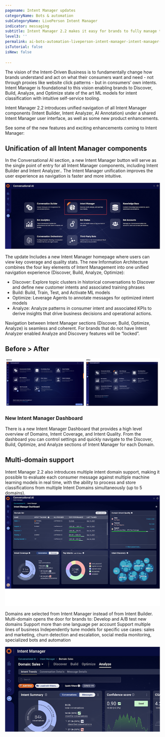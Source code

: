 ```yaml
---
pagename: Intent Manager updates
categoryName: Bots & automation
subCategoryName: LivePerson Intent Manager
indicator: messaging
subtitle: Intent Manager 2.2 makes it easy for brands to fully manage their Intents. 
level3: ''
permalink: ai-bots-automation-liveperson-intent-manager-intent-manager-updates.html
isTutorial: false
isNew: false

---
```


The vision of the Intent-Driven Business is to fundamentally change how brands understand and act on what their consumers want and need - not through proxies like website click patterns - but in consumers’ own intents. Intent Manager is foundational to this vision enabling brands to Discover, Build, Analyze, and Optimize state of the art ML models for intent classification with intuitive self-service tooling.

Intent Manager 2.2 introduces unified navigation of all Intent Manager components (Intent Builder, Intent Analyzer, AI Annotation) under a shared Intent Manager user interface, as well as some new product enhancements. 

See some of the new features and exciting enhancements coming to Intent Manager:

## Unification of all Intent Manager components
In the Conversational AI section, a new Intent Manager button will serve as the single point of entry for all Intent Manager components, including Intent Builder and Intent Analyzer.. The Intent Manager unification improves the user experience as navigation is faster and more intuitive.

![](img/IM-updates-1.png)

The update Includes a new Intent Manager homepage where users can view key coverage and quality stats. The new Information Architecture combines the four key elements of Intent Management into one unified navigation experience (Discover, Build, Analyze, Optimize):

* Discover: Explore topic clusters in historical conversations to Discover and define new customer intents and associated training phrases
* Build: Build, Train, Test, and Activate ML models
* Optimize: Leverage Agents to annotate messages for optimized intent models
* Analyze: Analyze patterns in consumer intent and associated KPIs to derive insights that drive business decisions and operational actions.


Navigation between Intent Manager sections (Discover, Build, Optimize, Analyze) is seamless and coherent. For brands that do not have Intent Analyzer enabled Analyze and Discovery features will be “locked”.

## Before > After

![](img/IM-updates-2.png)

### New Intent Manager Dashboard

There is a new Intent Manager Dashboard that provides a high level overview of Domains, Intent Coverage, and Intent Quality. From the dashboard you can control settings and quickly navigate to the Discover, Build, Optimize, and Analyze sections of Intent Manager for each Domain.

## Multi-domain support
Intent Manager 2.2 also introduces multiple intent domain support, making it possible to evaluate each consumer message against multiple machine learning models in real time, with the ability to process and store classifications from multiple Intent Domains simultaneously (up to 5 domains). 
![](img/IM-updates-3.png)

Domains are selected from Intent Manager instead of from Intent Builder.
Multi-domain opens the door for brands to:
Develop and A/B test new domains
Support more than one language per account
Support multiple lines of business
Independently tune models for specific use cases: sales and marketing, churn detection and escalation, social media monitoring, specialized bots and automation

![](img/IM-updates-4.png)



